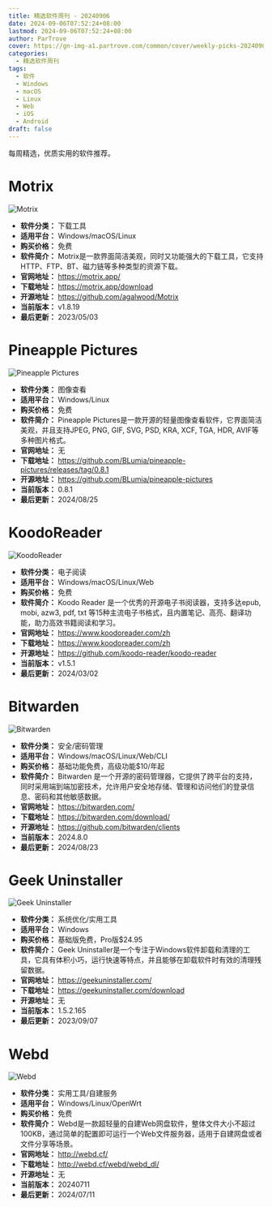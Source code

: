 ```yaml
---
title: 精选软件周刊 - 20240906
date: 2024-09-06T07:52:24+08:00
lastmod: 2024-09-06T07:52:24+08:00
author: ParTrove
cover: https://gn-img-a1.partrove.com/common/cover/weekly-picks-20240906.png
categories:
  - 精选软件周刊
tags:
  - 软件
  - Windows
  - macOS
  - Linux
  - Web
  - iOS
  - Android
draft: false
---
```


每周精选，优质实用的软件推荐。

<!--more-->

# Motrix  

![Motrix](https://gn-img-a1.partrove.com/banner/motrix.png)
- **软件分类：** 下载工具
- **适用平台：** Windows/macOS/Linux
- **购买价格：** 免费
- **软件简介：** Motrix是一款界面简洁美观，同时又功能强大的下载工具，它支持HTTP、FTP、BT、磁力链等多种类型的资源下载。
- **官网地址：** https://motrix.app/
- **下载地址：** https://motrix.app/download
- **开源地址：** https://github.com/agalwood/Motrix
- **当前版本：** v1.8.19
- **最后更新：** 2023/05/03

# Pineapple Pictures

![Pineapple Pictures](https://gn-img-a1.partrove.com/banner/pineapple-pictures.png)
- **软件分类：** 图像查看
- **适用平台：** Windows/Linux
- **购买价格：** 免费
- **软件简介：** Pineapple Pictures是一款开源的轻量图像查看软件，它界面简洁美观，并且支持JPEG, PNG, GIF, SVG, PSD, KRA, XCF, TGA, HDR, AVIF等多种图片格式。
- **官网地址：** 无
- **下载地址：** https://github.com/BLumia/pineapple-pictures/releases/tag/0.8.1
- **开源地址：** https://github.com/BLumia/pineapple-pictures
- **当前版本：** 0.8.1
- **最后更新：** 2024/08/25

# KoodoReader

![KoodoReader](https://gn-img-a1.partrove.com/banner/koodoreader.png)
- **软件分类：** 电子阅读
- **适用平台：** Windows/macOS/Linux/Web
- **购买价格：** 免费
- **软件简介：** Koodo Reader 是一个优秀的开源电子书阅读器，支持多达epub, mobi, azw3, pdf, txt 等15种主流电子书格式，且内置笔记、高亮、翻译功能，助力高效书籍阅读和学习。
- **官网地址：** https://www.koodoreader.com/zh
- **下载地址：** https://www.koodoreader.com/zh
- **开源地址：** https://github.com/koodo-reader/koodo-reader
- **当前版本：** v1.5.1
- **最后更新：** 2024/03/02

# Bitwarden

![Bitwarden](https://gn-img-a1.partrove.com/banner/bitwarden.png)
- **软件分类：** 安全/密码管理
- **适用平台：** Windows/macOS/Linux/Web/CLI
- **购买价格：** 基础功能免费，高级功能$10/年起
- **软件简介：** Bitwarden 是一个开源的密码管理器，它提供了跨平台的支持，同时采用端到端加密技术，允许用户安全地存储、管理和访问他们的登录信息、密码和其他敏感数据。
- **官网地址：** https://bitwarden.com/
- **下载地址：** https://bitwarden.com/download/
- **开源地址：** https://github.com/bitwarden/clients
- **当前版本：** 2024.8.0
- **最后更新：** 2024/08/23

# Geek Uninstaller

![Geek Uninstaller](https://gn-img-a1.partrove.com/banner/geek-uninstaller.png)
- **软件分类：** 系统优化/实用工具
- **适用平台：** Windows
- **购买价格：** 基础版免费，Pro版$24.95
- **软件简介：** Geek Uninstaller是一个专注于Windows软件卸载和清理的工具，它具有体积小巧，运行快速等特点，并且能够在卸载软件时有效的清理残留数据。
- **官网地址：** https://geekuninstaller.com/
- **下载地址：** https://geekuninstaller.com/download
- **开源地址：** 无
- **当前版本：** 1.5.2.165
- **最后更新：** 2023/09/07

# Webd

![Webd](https://gn-img-a1.partrove.com/banner/webd.png)
- **软件分类：** 实用工具/自建服务
- **适用平台：** Windows/Linux/OpenWrt
- **购买价格：** 免费
- **软件简介：** Webd是一款超轻量的自建Web网盘软件，整体文件大小不超过100KB，通过简单的配置即可运行一个Web文件服务器，适用于自建网盘或者文件分享等场景。
- **官网地址：** http://webd.cf/
- **下载地址：** http://webd.cf/webd/webd_dl/
- **开源地址：** 无
- **当前版本：** 20240711
- **最后更新：** 2024/07/11
